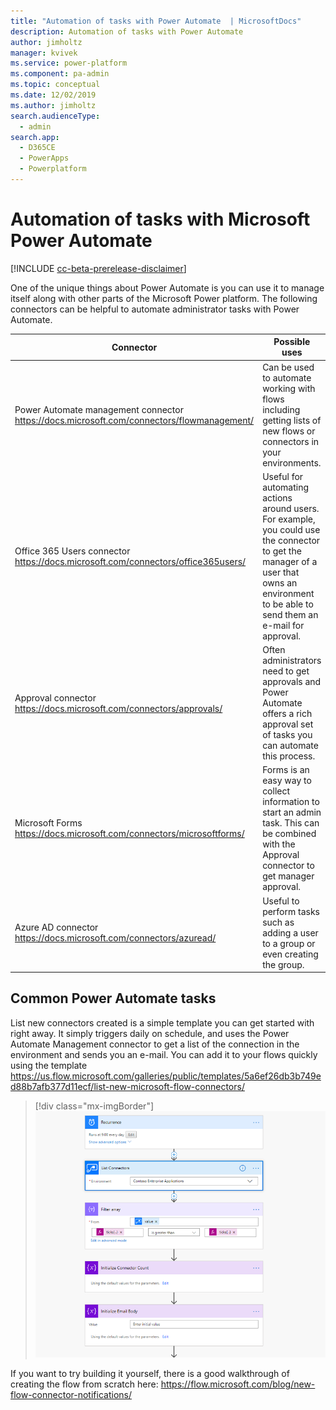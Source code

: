 ```yaml
---
title: "Automation of tasks with Power Automate  | MicrosoftDocs"
description: Automation of tasks with Power Automate 
author: jimholtz
manager: kvivek
ms.service: power-platform
ms.component: pa-admin
ms.topic: conceptual
ms.date: 12/02/2019
ms.author: jimholtz
search.audienceType: 
  - admin
search.app: 
  - D365CE
  - PowerApps
  - Powerplatform
---
```

# Automation of tasks with Microsoft Power Automate

[!INCLUDE [cc-beta-prerelease-disclaimer](../includes/cc-beta-prerelease-disclaimer.md)]

One of the unique things about Power Automate is you can use it to manage itself along with other parts of the Microsoft Power platform. The following connectors can be helpful to automate administrator tasks with Power Automate.

|Connector  |Possible uses  |
|---------|---------|
|Power Automate management connector <br/>https://docs.microsoft.com/connectors/flowmanagement/     |Can be used to automate working with flows including getting lists of new flows or connectors in your environments.         |
|Office 365 Users connector<br/> https://docs.microsoft.com/connectors/office365users/     |Useful for automating actions around users. For example, you could use the connector to get the manager of a user that owns an environment to be able to send them an e-mail for approval.         |
|Approval connector<br/> https://docs.microsoft.com/connectors/approvals/     | Often administrators need to get approvals and Power Automate offers a rich approval set of tasks you can automate this process.        |
|Microsoft Forms <br/>https://docs.microsoft.com/connectors/microsoftforms/     | Forms is an easy way to collect information to start an admin task. This can be combined with the Approval connector to get manager approval.        |
|Azure AD connector <br/>https://docs.microsoft.com/connectors/azuread/     |Useful to perform tasks such as adding a user to a group or even creating the group.         |

## Common Power Automate tasks

List new connectors created is a simple template you can get started with right away. It simply triggers daily on schedule, and uses the Power Automate Management connector to get a list of the connection in the environment and sends you an e-mail. You can add it to your flows quickly using the template https://us.flow.microsoft.com/galleries/public/templates/5a6ef26db3b749ed88b7afb377d11ecf/list-new-microsoft-flow-connectors/

> [!div class="mx-imgBorder"] 
> ![](media/list-new-flow-connectors.png "List new connectors")

If you want to try building it yourself, there is a good walkthrough of creating the flow from scratch here: https://flow.microsoft.com/blog/new-flow-connector-notifications/


